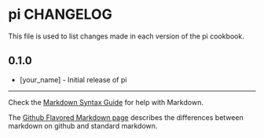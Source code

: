 pi CHANGELOG
============

This file is used to list changes made in each version of the pi cookbook.

0.1.0
-----
- [your_name] - Initial release of pi

- - -
Check the [Markdown Syntax Guide](http://daringfireball.net/projects/markdown/syntax) for help with Markdown.

The [Github Flavored Markdown page](http://github.github.com/github-flavored-markdown/) describes the differences between markdown on github and standard markdown.
